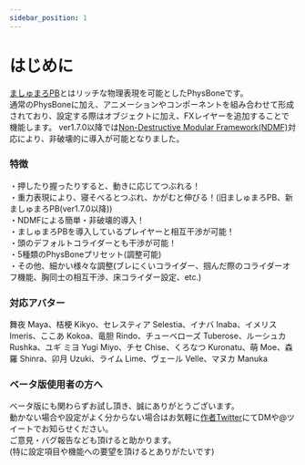 ```yaml
---
sidebar_position: 1
---
```


# はじめに
[ましゅまろPB](https://wataame89.booth.pm/items/4511536)とはリッチな物理表現を可能としたPhysBoneです。  
通常のPhysBoneに加え、アニメーションやコンポーネントを組み合わせて形成されており、設定する際はオブジェクトに加え、FXレイヤーを追加することで機能します。
ver1.7.0以降では[Non-Destructive Modular Framework(NDMF)](https://github.com/bdunderscore/ndmf)対応により、非破壊的に導入が可能となりました。

<!-- <img
  src={require('/img/marshmallow_PB.png').default}
  alt="marshmallow_PB"
  style={{ width: '300px' }}
/> -->

### 特徴
・押したり握ったりすると、動きに応じてつぶれる！  
・重力表現により、寝そべるとつぶれ、かがむと伸びる！(旧ましゅまろPB、新ましゅまろPB(ver1.7.0以降))  
・NDMFによる簡単・非破壊的導入！  
・ましゅまろPBを導入しているプレイヤーと相互干渉が可能！  
・頭のデフォルトコライダーとも干渉が可能！  
・5種類のPhysBoneプリセット(調整可能)  
・その他、細かい様々な調整(ブレにくいコライダー、掴んだ際のコライダーオフ機能、胸同士の相互干渉、床コライダー設定、etc.)  

### 対応アバター
舞夜 Maya、桔梗 Kikyo、セレスティア Selestia、イナバ Inaba、イメリス Imeris、ここあ Kokoa、竜胆 Rindo、チューベローズ Tuberose、ルーシュカ Rushka、ユギ ミヨ Yugi Miyo、チセ Chise、くろなつ Kuronatu、萌 Moe、森羅 Shinra、卯月 Uzuki、ライム Lime、ヴェール Velle、マヌカ Manuka

### ベータ版使用者の方へ
ベータ版にも関わらずお試し頂き、誠にありがとうございます。  
動かない場合や設定がよく分からない場合はお気軽に[作者Twitter](https://twitter.com/wataameya_vr)にてDMや@ツイートでお知らせください。  
ご意見・バグ報告なども頂けると助かります。  
(特に設定項目や機能への要望を頂けるとありがたいです)